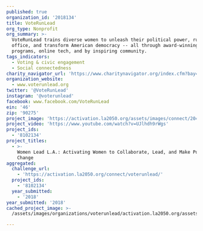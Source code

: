 ```yaml
---
published: true
organization_id: '2018134'
title: VoteRunLead
org_type: Nonprofit
org_summary: >-
  VoteRunLead trains diverse women to unleash their political power, run for
  office, and transform American democracy -- all through award-winning
  programs, online tech, and by inspiring community.
tags_indicators:
  - Voting & civic engagement
  - Social connectedness
charity_navigator_url: 'https://www.charitynavigator.org/index.cfm?bay=search.profile&ein=464285577'
organization_website:
  - www.voterunlead.org
twitter: '@VoteRunLead'
instagram: '@voterunlead'
facebook: www.facebook.com/VoteRunLead
ein: '46'
zip: '90275'
project_image: 'https://activation.la2050.org/assets/images/connect/2048-wide/voterunlead.jpg'
project_video: 'https://www.youtube.com/watch?v=UJlhdh9rWgs'
project_ids:
  - '8102134'
project_titles:
  - >-
    Women Lead L.A.: Activating Women to Collaborate, Lead, and Make Positive
    Change
aggregated:
  challenge_url:
    - 'https://activation.la2050.org/connect/voterunlead/'
  project_ids:
    - '8102134'
  year_submitted:
    - '2018'
year_submitted: '2018'
cached_project_image: >-
  /assets/images/organizations/voterunlead/activation.la2050.org/assets/images/connect/2048-wide/voterunlead.jpg

---
```

